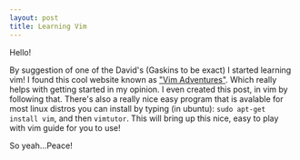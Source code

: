 ```yaml
---
layout: post
title: Learning Vim 
---
```


Hello!

By suggestion of one of the David's (Gaskins to be exact) I started learning vim! I found this cool website known as
["Vim Adventures"](http://vim-adventures.com/). Which really helps with getting started in my opinion. I even created this post,
in vim by following that. There's also a really nice easy program that is avalable for most linux distros you can install by
typing (in ubuntu): `sudo apt-get install vim`, and then `vimtutor`. This will bring up this nice, easy to play with vim guide
for you to use!

So yeah...Peace!	 
